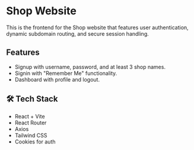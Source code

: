 # Shop Website

This is the frontend for the Shop website that features user authentication, dynamic subdomain routing, and secure session handling.

## Features

- Signup with username, password, and at least 3 shop names.
- Signin with "Remember Me" functionality.
- Dashboard with profile and logout.


## 🛠 Tech Stack

- React + Vite
- React Router
- Axios
- Tailwind CSS 
- Cookies for auth 

